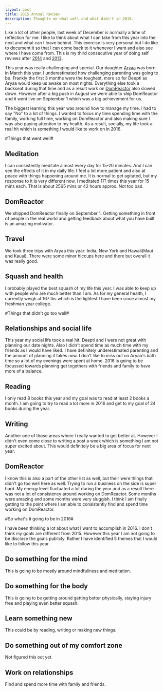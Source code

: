 ```yaml
---
layout: post
title: 2015 Annual Review
description: Thoughts on what well and what didn't in 2015.
---
```


Like a lot of other people, last week of December is normally a time of reflection for me. I like to think about what I can take from this year into the next and what can I leave behind. This exercise is very personal but I do like to document it so that I can come back to it whenever I want and also see where I have come from. This is my third consecutive year of doing self reviews after [2014](http://shubhambansal.com/posts/review-2014) and [2013](http://shubhambansal.com/posts/review-2013).

This year was really challenging and special. Our daughter [Aryaa](https://twitter.com/aryaabansal) was born in March this year. I underestimated how challenging parenting was going to be. Frankly the first 3 months were the toughest, more so for Deepti as Aryaa would keep us awake on most nights. Everything else took a backseat during that time and as a result work on [DomReactor](https://domreactor.com) also slowed down. However after a big push in August we were able to ship DomReactor and it went live on September 1 which was a big achievement for us.

The biggest learning this year was around how to manage my time. I had to say "No" to a lot of things. I wanted to focus my time spending time with the family, working full time, working on DomReactor and also making sure I was also paying attention to my health. As a result, socially, my life took a real hit which is something I would like to work on in 2016.

#Things that went well#

<h2 class="important">Meditation</h2>
<p>I can consistently meditate almost every day for 15-20 minutes. And I can see the effects of it in my daily life. I feel a lot more patient and also at peace with things happening around me. It is normal to get agitated, but my response to it is very different now. I meditated 171 times this year for 15 mins each. That is about 2565 mins or 43 hours approx. Not too bad.</p>

<h2 class="important">DomReactor</h2>
<p>We shipped DomReactor finally on September 1. Getting something in front of people in the real world and getting feedback about what you have built is an amazing motivator.</p>

<h2 class="important">Travel</h2>
<p>We took three trips with Aryaa this year: India, New York and Hawaii(Maui and Kauai). There were some minor hiccups here and there but overall it was really good.</p>

<h2 class="important">Squash and health</h2>
<p>I probably played the best squash of my life this year. I was able to keep up with people who are much better than I am. As for my general health, I currently weigh at 167 lbs which is the lightest I have been since almost my freshman year college.</p>

#Things that didn't go too well#


<h2 class="important">Relationships and social life</h2>
<p>This year my social life took a real hit. Deepti and I were not great with planning our date nights. Also I didn't spend time as much time with my friends as I would have liked. I have definitely underestimated parenting and the amount of planning it takes now. I don't like to miss out on Aryaa's bath time so a lot of my evenings were spent at home. 2016 is going to be focussed towards planning get togethers with friends and family to have more of a balance.</p>

<h2 class="important">Reading</h2>
<p>I only read 8 books this year and my goal was to read at least 2 books a month. I am going to try to read a lot more in 2016 and get to my goal of 24 books during the year.</p>

<h2 class="important">Writing</h2>
<p>Another one of those areas where I really wanted to get better at. However I didn't even come close to writing a post a week which is something I am not super excited about. This would definitely be a big area of focus for next year.</p>

<h2 class="important">DomReactor</h2>
<p>I know this is also a part of the other list as well, but their were things that didn't go too well here as well. Trying to run a business on the side is super hard. My energy level fluctuated a lot during the year and as a result there was not a lot of consistency around working on DomReactor. Some months were amazing and some months were very sluggish. I think I am finally getting to the point where I am able to consistently find and spend time working on DomReactor.</p>

#So what's it going to be in 2016#

​​I have been thinking a lot about what I want to accomplish in 2016. I don't think my goals are different from 2015. However this year I am not going to be disclose the goals publicly. Rather I have identified 5 themes that I would like to follow this year.

<h2 class="bold">Do something for the mind</h2>
<p>This is going to be mostly around mindfullness and meditation.</p>
<h2 class="bold">Do something for the body</h2>
<p>This is going to be getting around getting better physically, staying injury free and playing even better squash.</p>
<h2 class="bold">Learn something new</h2>
<p>This could be by reading, writing or making new things.</p>
<h2 class="bold">Do something out of my comfort zone</h2>
<p>Not figured this out yet.</p>
<h2 class="bold">Work on relationships</h2>
<p>Find and spend more time with family and friends.</p>
